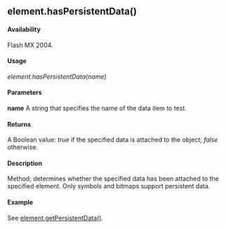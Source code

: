 ## element.hasPersistentData()

#### Availability

Flash MX 2004.

#### Usage

*element.hasPersistentData(name)*

#### Parameters

**name** A string that specifies the name of the data item to test.

#### Returns

A Boolean value: *true* if the specified data is attached to the object; *false* otherwise.

#### Description

Method; determines whether the specified data has been attached to the specified element. Only symbols and bitmaps support persistent data.

#### Example

See [element.getPersistentData()](../Element_object/element2.md).